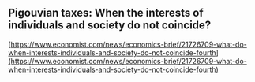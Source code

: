## Pigouvian taxes: When the interests of individuals and society do not coincide?
  
  [https://www.economist.com/news/economics-brief/21726709-what-do-when-interests-individuals-and-society-do-not-coincide-fourth](https://www.economist.com/news/economics-brief/21726709-what-do-when-interests-individuals-and-society-do-not-coincide-fourth)